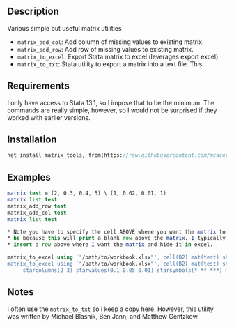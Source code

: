 Description
-----------

Various simple but useful matrix utilities

- `matrix_add_col`: Add column of missing values to existing matrix.
- `matrix_add_row`: Add row of missing values to existing matrix.
- `matrix_to_excel`: Export Stata matrix to excel (leverages export excel).
- `matrix_to_txt`: Stata utility to export a matrix into a text file. This

Requirements
------------

I only have access to Stata 13.1, so I impose that to be the
minimum. The commands are really simple, however, so I would not be
surprised if they worked with earlier versions.

Installation
------------

```stata
net install matrix_tools, from(https://raw.githubusercontent.com/mcaceresb/stata-matrix-tools/master/)
```

Examples
---------

```stata
matrix test = (2, 0.3, 0.4, 5) \ (1, 0.02, 0.01, 1)
matrix list test
matrix_add_row test
matrix_add_col test
matrix list test

* Note you have to specify the cell ABOVE where you want the matrix to
* be because this will print a blank row above the matrix. I typically
* insert a row above where I want the matrix and hide it in excel.

matrix_to_excel using `"/path/to/workbook.xlsx"', cell(B2) mat(test) sheet("sheet")
matrix_to_excel using `"/path/to/workbook.xlsx"', cell(B2) mat(test) sheet("sheet") ///
     starcolumns(2 3) starvalues(0.1 0.05 0.01) starsymbols(* ** ***) mformat(%9.2fc)
```

Notes
-----

I often use the `matrix_to_txt` so I keep a copy here. However, this
utility was written by Michael Blasnik, Ben Jann, and Matthew Gentzkow.
